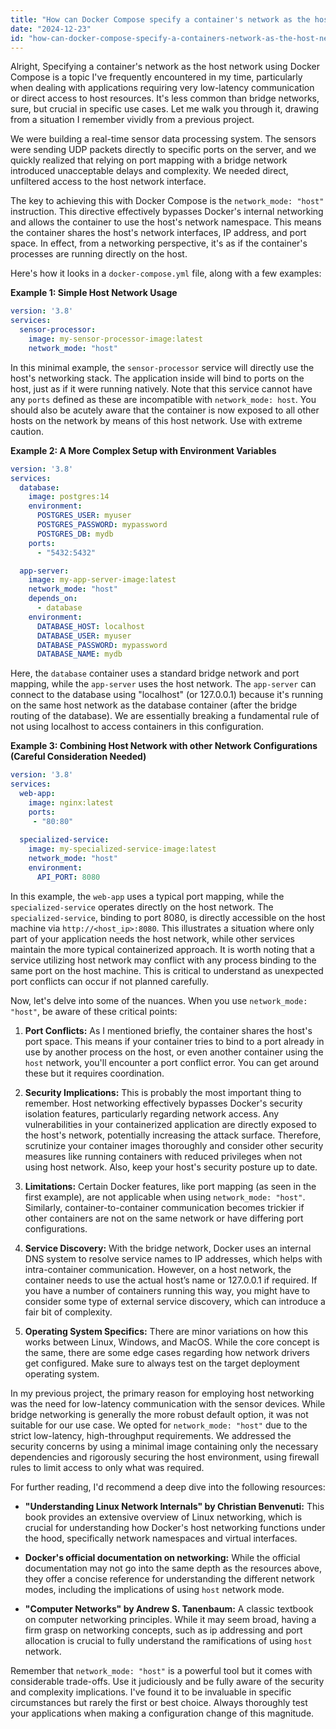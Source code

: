 ```yaml
---
title: "How can Docker Compose specify a container's network as the host network?"
date: "2024-12-23"
id: "how-can-docker-compose-specify-a-containers-network-as-the-host-network"
---
```


Alright,  Specifying a container's network as the host network using Docker Compose is a topic I've frequently encountered in my time, particularly when dealing with applications requiring very low-latency communication or direct access to host resources. It's less common than bridge networks, sure, but crucial in specific use cases. Let me walk you through it, drawing from a situation I remember vividly from a previous project.

We were building a real-time sensor data processing system. The sensors were sending UDP packets directly to specific ports on the server, and we quickly realized that relying on port mapping with a bridge network introduced unacceptable delays and complexity. We needed direct, unfiltered access to the host network interface.

The key to achieving this with Docker Compose is the `network_mode: "host"` instruction. This directive effectively bypasses Docker's internal networking and allows the container to use the host's network namespace. This means the container shares the host's network interfaces, IP address, and port space. In effect, from a networking perspective, it's as if the container's processes are running directly on the host.

Here's how it looks in a `docker-compose.yml` file, along with a few examples:

**Example 1: Simple Host Network Usage**

```yaml
version: '3.8'
services:
  sensor-processor:
    image: my-sensor-processor-image:latest
    network_mode: "host"
```

In this minimal example, the `sensor-processor` service will directly use the host's networking stack. The application inside will bind to ports on the host, just as if it were running natively. Note that this service cannot have any `ports` defined as these are incompatible with `network_mode: host`. You should also be acutely aware that the container is now exposed to all other hosts on the network by means of this host network. Use with extreme caution.

**Example 2: A More Complex Setup with Environment Variables**

```yaml
version: '3.8'
services:
  database:
    image: postgres:14
    environment:
      POSTGRES_USER: myuser
      POSTGRES_PASSWORD: mypassword
      POSTGRES_DB: mydb
    ports:
      - "5432:5432"

  app-server:
    image: my-app-server-image:latest
    network_mode: "host"
    depends_on:
      - database
    environment:
      DATABASE_HOST: localhost
      DATABASE_USER: myuser
      DATABASE_PASSWORD: mypassword
      DATABASE_NAME: mydb
```

Here, the `database` container uses a standard bridge network and port mapping, while the `app-server` uses the host network. The `app-server` can connect to the database using "localhost" (or 127.0.0.1) because it's running on the same host network as the database container (after the bridge routing of the database). We are essentially breaking a fundamental rule of not using localhost to access containers in this configuration.

**Example 3: Combining Host Network with other Network Configurations (Careful Consideration Needed)**

```yaml
version: '3.8'
services:
  web-app:
    image: nginx:latest
    ports:
     - "80:80"
  
  specialized-service:
    image: my-specialized-service-image:latest
    network_mode: "host"
    environment:
      API_PORT: 8080
```

In this example, the `web-app` uses a typical port mapping, while the `specialized-service` operates directly on the host network. The `specialized-service`, binding to port 8080, is directly accessible on the host machine via `http://<host_ip>:8080`. This illustrates a situation where only part of your application needs the host network, while other services maintain the more typical containerized approach. It is worth noting that a service utilizing host network may conflict with any process binding to the same port on the host machine. This is critical to understand as unexpected port conflicts can occur if not planned carefully.

Now, let's delve into some of the nuances. When you use `network_mode: "host"`, be aware of these critical points:

1.  **Port Conflicts:** As I mentioned briefly, the container shares the host's port space. This means if your container tries to bind to a port already in use by another process on the host, or even another container using the `host` network, you'll encounter a port conflict error. You can get around these but it requires coordination.

2.  **Security Implications:** This is probably the most important thing to remember. Host networking effectively bypasses Docker's security isolation features, particularly regarding network access. Any vulnerabilities in your containerized application are directly exposed to the host's network, potentially increasing the attack surface. Therefore, scrutinize your container images thoroughly and consider other security measures like running containers with reduced privileges when not using host network. Also, keep your host's security posture up to date.

3.  **Limitations:** Certain Docker features, like port mapping (as seen in the first example), are not applicable when using `network_mode: "host"`. Similarly, container-to-container communication becomes trickier if other containers are not on the same network or have differing port configurations.

4.  **Service Discovery:** With the bridge network, Docker uses an internal DNS system to resolve service names to IP addresses, which helps with intra-container communication. However, on a host network, the container needs to use the actual host’s name or 127.0.0.1 if required. If you have a number of containers running this way, you might have to consider some type of external service discovery, which can introduce a fair bit of complexity.

5.  **Operating System Specifics:** There are minor variations on how this works between Linux, Windows, and MacOS. While the core concept is the same, there are some edge cases regarding how network drivers get configured. Make sure to always test on the target deployment operating system.

In my previous project, the primary reason for employing host networking was the need for low-latency communication with the sensor devices. While bridge networking is generally the more robust default option, it was not suitable for our use case. We opted for `network_mode: "host"` due to the strict low-latency, high-throughput requirements. We addressed the security concerns by using a minimal image containing only the necessary dependencies and rigorously securing the host environment, using firewall rules to limit access to only what was required.

For further reading, I'd recommend a deep dive into the following resources:

*   **"Understanding Linux Network Internals" by Christian Benvenuti:** This book provides an extensive overview of Linux networking, which is crucial for understanding how Docker's host networking functions under the hood, specifically network namespaces and virtual interfaces.

*   **Docker's official documentation on networking:** While the official documentation may not go into the same depth as the resources above, they offer a concise reference for understanding the different network modes, including the implications of using `host` network mode.

*   **"Computer Networks" by Andrew S. Tanenbaum:** A classic textbook on computer networking principles. While it may seem broad, having a firm grasp on networking concepts, such as ip addressing and port allocation is crucial to fully understand the ramifications of using `host` network.

Remember that `network_mode: "host"` is a powerful tool but it comes with considerable trade-offs. Use it judiciously and be fully aware of the security and complexity implications. I've found it to be invaluable in specific circumstances but rarely the first or best choice. Always thoroughly test your applications when making a configuration change of this magnitude.
